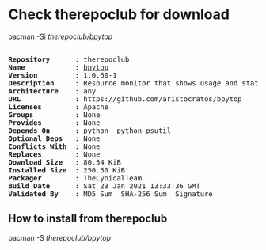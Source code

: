 # Check therepoclub for download

pacman -Si *therepoclub/bpytop*

<div class="highlight"><pre class="highlight"><text>
<b>Repository</b>      : therepoclub
<b>Name</b>            : <a href="../../x86_64/bpytop-1.0.60-1-any.pkg.tar.zst">bpytop</a>
<b>Version</b>         : 1.0.60-1
<b>Description</b>     : Resource monitor that shows usage and stats for processor, memory, disks, network and processes
<b>Architecture</b>    : any
<b>URL</b>             : https://github.com/aristocratos/bpytop
<b>Licenses</b>        : Apache
<b>Groups</b>          : None
<b>Provides</b>        : None
<b>Depends On</b>      : python  python-psutil
<b>Optional Deps</b>   : None
<b>Conflicts With</b>  : None
<b>Replaces</b>        : None
<b>Download Size</b>   : 80.54 KiB
<b>Installed Size</b>  : 250.50 KiB
<b>Packager</b>        : TheCynicalTeam <wayne6324@gmail.com>
<b>Build Date</b>      : Sat 23 Jan 2021 13:33:36 GMT
<b>Validated By</b>    : MD5 Sum  SHA-256 Sum  Signature
</text></pre></div>

## How to install from therepoclub

pacman -S *therepoclub/bpytop*
